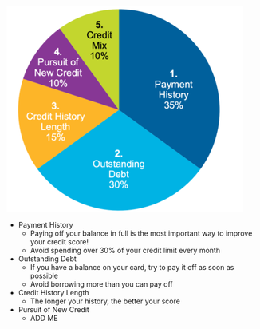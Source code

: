  ![FICO score predictive categories](m1image.png)
 - Payment History
	 - Paying off your balance in full is the most important way to improve your credit score!
	 - Avoid spending over 30% of your credit limit every month
- Outstanding Debt
	- If you have a balance on your card, try to pay it off as soon as possible
	- Avoid borrowing more than you can pay off
- Credit History Length
	- The longer your history, the better your score
- Pursuit of New Credit
	- ADD ME